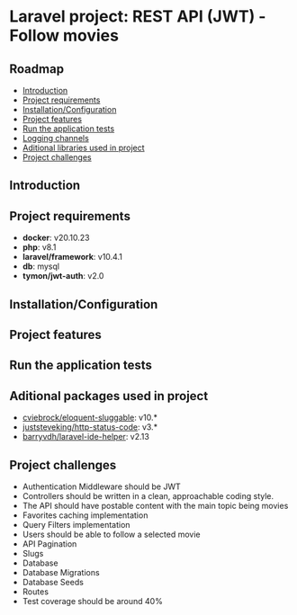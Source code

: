 # Laravel project: REST API (JWT) - Follow movies

## Roadmap 
* [Introduction](#introduction)
* [Project requirements](#project-requirements)
* [Installation/Configuration](#installationconfiguration)
* [Project features](#project-features)
* [Run the application tests](#run-the-application-tests)
* [Logging channels](#logging-channels)
* [Aditional libraries used in project](#aditional-libraries-used-in-project)
* [Project challenges](#project-challenges)


## Introduction

## Project requirements
- **docker**: v20.10.23
- **php**: v8.1
- **laravel/framework**: v10.4.1
- **db**: mysql
- **tymon/jwt-auth**: v2.0

## Installation/Configuration

## Project features

## Run the application tests

## Aditional packages used in project
- [cviebrock/eloquent-sluggable](https://github.com/cviebrock/eloquent-sluggable): v10.*
- [juststeveking/http-status-code](https://github.com/JustSteveKing/http-status-code): v3.*
- [barryvdh/laravel-ide-helper](https://github.com/barryvdh/laravel-ide-helper): v2.13

## Project challenges
- Authentication Middleware should be JWT 
- Controllers should be written in a clean, approachable coding style.
- The API should have postable content with the main topic being movies 
- Favorites caching implementation
- Query Filters implementation
- Users should be able to follow a selected movie
- API Pagination
- Slugs
- Database
- Database Migrations
- Database Seeds
- Routes
- Test coverage should be around 40%


